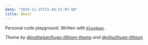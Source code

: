 ```yaml
---
date: "2019-11-25T21:48:51-07:00"
title: About
---
```


Personal code playground. Written with [`blogdown`](https://github.com/rstudio/blogdown). 

*Theme by [@jrutheiser/hugo-lithium-theme](https://github.com/jrutheiser/hugo-lithium-theme) and [@yihui/hugo-lithium](https://github.com/yihui/hugo-lithium)*
